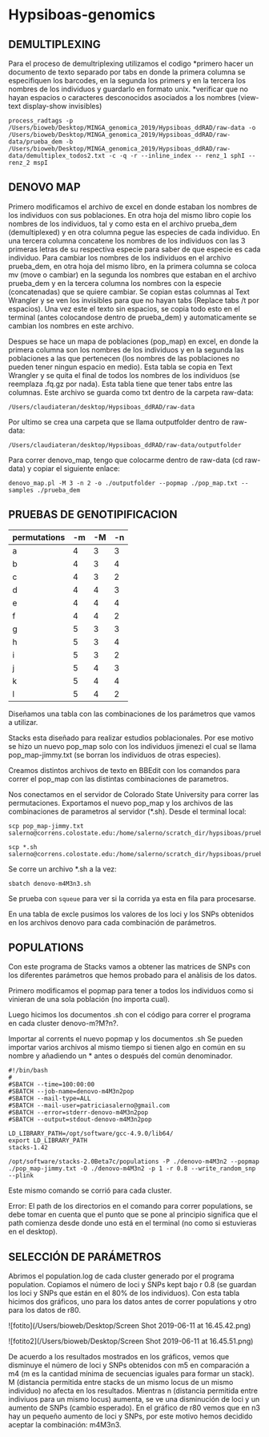   # Hypsiboas-genomics
  
  
DEMULTIPLEXING
--------
Para el proceso de demultriplexing utilizamos el codigo 
*primero hacer un documento de texto separado por tabs en donde la primera columna se especifiquen los barcodes, en la segunda los primers y en la tercera los nombres de los individuos y guardarlo en formato unix.
*verificar que no hayan espacios o caracteres desconocidos asociados a los nombres (view-text display-show invisibles)

	process_radtags -p /Users/bioweb/Desktop/MINGA_genomica_2019/Hypsiboas_ddRAD/raw-data -o /Users/bioweb/Desktop/MINGA_genomica_2019/Hypsiboas_ddRAD/raw-data/prueba_dem -b /Users/bioweb/Desktop/MINGA_genomica_2019/Hypsiboas_ddRAD/raw-data/demultiplex_todos2.txt -c -q -r --inline_index -- renz_1 sphI --renz_2 mspI


DENOVO MAP
------

Primero modificamos el archivo de excel en donde estaban los nombres de los individuos con sus poblaciones. En otra hoja del mismo libro copie los nombres de los individuos, tal y como esta en el archivo prueba\_dem (demultiplexed) y en otra columna pegue las especies de cada individuo. En una tercera columna concatene los nombres de los individuos con las 3 primeras letras de su respectiva especie para saber de que especie es cada individuo. Para cambiar los nombres de los individuos en el archivo prueba\_dem, en otra hoja del mismo libro, en la primera columna se coloca mv (move o cambiar) en la segunda los nombres que estaban en el archivo prueba\_dem y en la tercera columna los nombres con la especie (concatenadas) que se quiere cambiar. Se copian estas columnas al Text Wrangler y se ven los invisibles para que no hayan tabs (Replace tabs /t por espacios). Una vez este el texto sin espacios, se copia todo esto en el terminal (antes colocandose dentro de prueba\_dem) y automaticamente se cambian los nombres en este archivo.

Despues se hace un mapa de poblaciones (pop\_map) en excel, en donde la primera columna son los nombres de los individuos y en la segunda las poblaciones a las que pertenecen (los nombres de las poblaciones no pueden tener ningun espacio en medio). Esta tabla se copia en Text Wrangler y se quita el final de todos los nombres de los individuos (se reemplaza .fq.gz por nada). Esta tabla tiene que tener tabs entre las columnas. Este archivo se guarda como txt dentro de la carpeta raw-data: 

	/Users/claudiateran/desktop/Hypsiboas_ddRAD/raw-data

Por ultimo se crea una carpeta que se llama outputfolder dentro de raw-data:

	/Users/claudiateran/desktop/Hypsiboas_ddRAD/raw-data/outputfolder

Para correr denovo\_map, tengo que colocarme dentro de raw-data (cd raw-data) y copiar el siguiente enlace:

	denovo_map.pl -M 3 -n 2 -o ./outputfolder --popmap ./pop_map.txt --samples ./prueba_dem
	
	 
PRUEBAS DE GENOTIPIFICACION
------
permutations |	-m |	-M |	-n
-------------|------|------|-----
a	| 4 | 3 |	3 
b	| 4 | 3 | 4
c	| 4 | 3 | 2
d	| 4 | 4 | 3
e	| 4 | 4 | 4 
f	| 4 | 4 | 2
g	| 5 | 3 | 3
h	| 5 | 3 |	4
i	| 5 | 3 | 2
j 	| 5 | 4 |	3
k	| 5 | 4 | 4
l	| 5 | 4 | 2

Diseñamos una tabla con las combinaciones de los parámetros que vamos a utilizar.

Stacks esta diseñado para realizar estudios poblacionales. Por ese motivo se hizo un nuevo pop\_map solo con los individuos jimenezi el cual se llama pop\_map-jimmy.txt (se borran los individuos de otras especies).  

Creamos distintos archivos de texto en BBEdit con los comandos para correr el pop\_map con las distintas combinaciones de parametros.

Nos conectamos en el servidor de Colorado State University para correr las permutaciones. Exportamos el nuevo pop\_map y los archivos de las combinaciones de parametros al servidor (*.sh). 
Desde el terminal local: 

	scp pop_map-jimmy.txt salerno@correns.colostate.edu:/home/salerno/scratch_dir/hypsiboas/prueba_dem

	scp *.sh salerno@correns.colostate.edu:/home/salerno/scratch_dir/hypsiboas/prueba_dem
	
Se corre un archivo *.sh a la vez:

	sbatch denovo-m4M3n3.sh
	
Se prueba con `squeue` para ver si la corrida ya esta en fila para procesarse.	
	
En una tabla de excle pusimos los valores de los loci y los SNPs obtenidos en los archivos denovo para cada combinación de parámetros.	
	
	
POPULATIONS
-----
Con este programa de Stacks vamos a obtener las matrices de SNPs con los diferentes parámetros que hemos probado para el anàlisis de los datos. 

Primero modificamos el popmap para tener a todos los individuos como si vinieran de una sola población (no importa cual). 

Luego hicimos los documentos .sh con el código para correr el programa en cada cluster denovo-m?M?n?. 

Importar al corrents el nuevo popmap y los documentos .sh 
Se pueden importar varios archivos al mismo tiempo si tienen algo en común en su  nombre y añadiendo un * antes o después del común denominador.

	#!/bin/bash
	#
	#SBATCH --time=100:00:00
	#SBATCH --job-name=denovo-m4M3n2pop
	#SBATCH --mail-type=ALL
	#SBATCH --mail-user=patriciasalerno@gmail.com
	#SBATCH --error=stderr-denovo-m4M3n2pop
	#SBATCH --output=stdout-denovo-m4M3n2pop

	LD_LIBRARY_PATH=/opt/software/gcc-4.9.0/lib64/
	export LD_LIBRARY_PATH
	stacks-1.42

	/opt/software/stacks-2.0Beta7c/populations -P ./denovo-m4M3n2 --popmap ./pop_map-jimmy.txt -O ./denovo-m4M3n2 -p 1 -r 0.8 --write_random_snp --plink		
		
Este mismo comando se corrió para cada cluster.

Error:
El path de los directorios en el comando para correr populations, se debe tomar en cuenta que el punto que se pone al principio significa que el path comienza desde donde uno está en el terminal (no como si estuvieras en el desktop).


SELECCIÓN DE PARÁMETROS
------
Abrimos el population.log de cada cluster generado por el programa population. Copiamos el número de loci y SNPs kept bajo r 0.8 (se guardan los loci y SNPs que están en el 80% de los individuos). Con esta tabla hicimos dos gráficos, uno para los datos antes de correr populations y otro para los datos de r80. 

![fotito](/Users/bioweb/Desktop/Screen Shot 2019-06-11 at 16.45.42.png)


![fotito2](/Users/bioweb/Desktop/Screen Shot 2019-06-11 at 16.45.51.png)

De acuerdo a los resultados mostrados en los gráficos, vemos que disminuye el número de loci y SNPs obtenidos con m5 en comparación a m4 (m es la cantidad mínima de secuencias iguales para formar un stack). M (distancia permitida entre stacks de un mismo locus de un mismo individuo) no afecta en los resultados. Mientras n (distancia permitida entre indiviuos para un mismo locus) aumenta, se ve una disminución de loci y un aumento de SNPs (cambio esperado). En el gráfico de r80 vemos que en n3 hay un pequeño aumento de loci y SNPs, por este motivo hemos decidido aceptar la combinación: m4M3n3.

